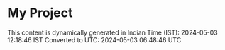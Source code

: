 # My Project

This content is dynamically generated in Indian Time (IST): 2024-05-03 12:18:46 IST
Converted to UTC: 2024-05-03 06:48:46 UTC
